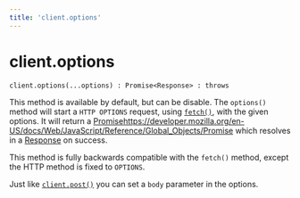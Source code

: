 ```yaml
---
title: 'client.options'
---
```

# client.options

```
client.options(...options) : Promise<Response> : throws
```

This method is available by default, but can be disable. The `options()` method will start a `HTTP OPTIONS` request, using [`fetch()`](https://developer.mozilla.org/en-US/docs/Web/API/fetch), with the given options. It will return a [Promise]()https://developer.mozilla.org/en-US/docs/Web/JavaScript/Reference/Global_Objects/Promise which resolves in a [Response](../response/README.md) on success.

This method is fully backwards compatible with the `fetch()` method, except the HTTP method is fixed to `OPTIONS`.

Just like [`client.post()`](./post.md) you can set a `body` parameter in the options.
